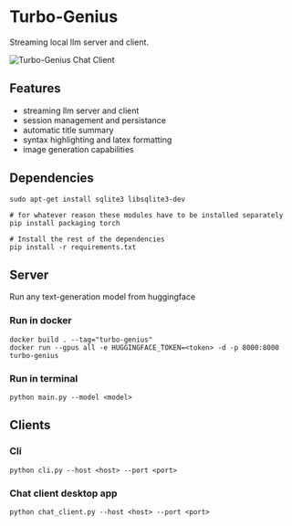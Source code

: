 # Turbo-Genius
Streaming local llm server and client.

![Turbo-Genius Chat Client](assets/chat_client.gif)


## Features
 - streaming llm server and client
 - session management and persistance
 - automatic title summary
 - syntax highlighting and latex formatting
 - image generation capabilities


## Dependencies
    sudo apt-get install sqlite3 libsqlite3-dev

    # for whatever reason these modules have to be installed separately
    pip install packaging torch

    # Install the rest of the dependencies
    pip install -r requirements.txt


## Server
Run any text-generation model from huggingface

### Run in docker
    docker build . --tag="turbo-genius"
    docker run --gpus all -e HUGGINGFACE_TOKEN=<token> -d -p 8000:8000 turbo-genius

### Run in terminal
    python main.py --model <model>


## Clients

### Cli
    python cli.py --host <host> --port <port>

### Chat client desktop app
    python chat_client.py --host <host> --port <port>
